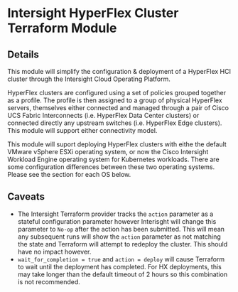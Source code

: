 # Intersight HyperFlex Cluster Terraform Module

## Details
This module will simplify the configuration & deployment of a HyperFlex HCI cluster through the Intersight Cloud Operating Platform.

HyperFlex clusters are configured using a set of policies grouped together as a profile.  The profile is then assigned to a group of physical HyperFlex servers, themselves either connected and managed through a pair of Cisco UCS Fabric Interconnects (i.e. HyperFlex Data Center clusters) or connected directly any upstream switches (i.e. HyperFlex Edge clusters).  This module will support either connectivity model.

This module will suport deploying HyperFlex clusters with eithe the default VMware vSphere ESXi operating system, or now the Cisco Intersight Workload Engine operating system for Kubernetes workloads. There are some configuration differences between these two operating systems.  Please see the section for each OS below.


## Caveats
* The Intersight Terraform provider tracks the `action` parameter as a stateful configuration parameter however Interisght will change this parameter to `No-op` after the action has been submitted.  This will mean any subsequent runs will show the `action` parameter as not matching the state and Terraform will attempt to redeploy the cluster.  This should have no impact however.
* `wait_for_completion = true` and `action = deploy` will cause Terraform to wait until the deployment has completed.  For HX deployments, this may take longer than the default timeout of 2 hours so this combination is not recommended.
